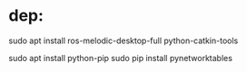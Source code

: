 # dep:
sudo apt install ros-melodic-desktop-full python-catkin-tools

sudo apt install python-pip
sudo pip install pynetworktables
